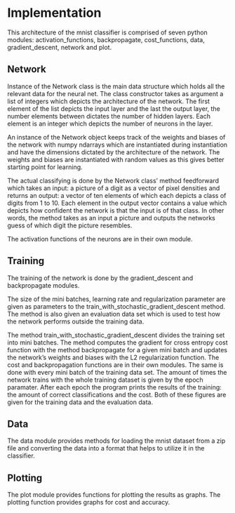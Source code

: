 # Implementation

This architecture of the  mnist classifier is comprised of seven python modules: activation_functions, backpropagate, cost_functions, data, gradient_descent, network and plot. 

## Network

Instance of the Network class is the main data structure which holds all the relevant data for the neural net. The class constructor takes as argument a list of integers which depicts the architecture of the network. The first element of the list depicts the input layer and the last the output layer, the number elements between dictates the number of hidden layers. Each element is an integer which depicts the number of neurons in the layer. 

An instance of the Network object keeps track of the weights and biases of the network with numpy ndarrays which are instantiated during instantiation and have the dimensions dictated by the architecture of the network. The weights and biases are instantiated with random values as this gives better starting point for learning.

The actual classifying is done by the Network class’ method feedforward which takes an input: a picture of a digit as a vector of pixel densities and returns an output: a vector of ten elements of which each depicts a class of digits from 1 to 10. Each element in the output vector contains a value which depicts how confident the network is that the input is of that class. In other words, the method takes as an input a picture and outputs the networks guess of which digit the picture resembles.

The activation functions of the neurons are in their own module. 

## Training

The training of the network is done by the gradient_descent and backpropagate modules. 

The size of the mini batches, learning rate and regularization parameter are given as parameters to the train_with_stochastic_gradient_descent method. The method is also given an evaluation data set which is used to test how the network performs outside the training data. 

The method train_with_stochastic_gradient_descent divides the training set into mini batches. The method computes the gradient for cross entropy cost function with the method backpropagate for a given mini batch and updates the network’s weights and biases with the L2 regularization function. The cost and backpropagation functions are in their own modules. The same is done with every mini batch of the training data set. The amount of times the network trains with the whole training dataset is given by the epoch paramater. After each epoch the program prints the results of the training: the amount of correct classifications and the cost. Both of these figures are given for the training data and the evaluation data. 


## Data

The data module provides methods for loading the mnist dataset from a zip file and converting the data into a format that helps to utilize it in the classifier.

## Plotting 

The plot module provides functions for plotting the results as graphs. The plotting function provides graphs for cost and accuracy.

